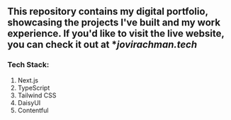 ## This repository contains my digital portfolio, showcasing the projects I've built and my work experience. If you'd like to visit the live website, you can check it out at **jovirachman.tech*

### Tech Stack:
1. Next.js
2. TypeScript
3. Tailwind CSS
4. DaisyUI
5. Contentful

